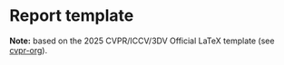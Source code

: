 # Report template

**Note:** based on the 2025 CVPR/ICCV/3DV Official LaTeX template (see [cvpr-org](https://github.com/cvpr-org/author-kit)).
